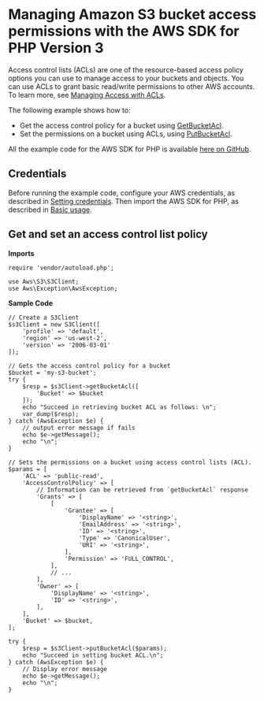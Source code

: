 # Managing Amazon S3 bucket access permissions with the AWS SDK for PHP Version 3<a name="s3-examples-access-permissions"></a>

Access control lists \(ACLs\) are one of the resource\-based access policy options you can use to manage access to your buckets and objects\. You can use ACLs to grant basic read/write permissions to other AWS accounts\. To learn more, see [Managing Access with ACLs](https://docs.aws.amazon.com/AmazonS3/latest/dev/S3_ACLs_UsingACLs.html)\.

The following example shows how to:
+ Get the access control policy for a bucket using [GetBucketAcl](https://docs.aws.amazon.com/aws-sdk-php/v3/api/api-s3-2006-03-01.html#getbucketacl)\.
+ Set the permissions on a bucket using ACLs, using [PutBucketAcl](https://docs.aws.amazon.com/aws-sdk-php/v3/api/api-s3-2006-03-01.html#putbucketacl)\.

All the example code for the AWS SDK for PHP is available [here on GitHub](https://github.com/awsdocs/aws-doc-sdk-examples/tree/main/php/example_code)\.

## Credentials<a name="credentials"></a>

Before running the example code, configure your AWS credentials, as described in [Setting credentials](guide_credentials.md)\. Then import the AWS SDK for PHP, as described in [Basic usage](getting-started_basic-usage.md)\.

## Get and set an access control list policy<a name="get-and-set-an-access-control-list-policy"></a>

 **Imports** 

```
require 'vendor/autoload.php';

use Aws\S3\S3Client;  
use Aws\Exception\AwsException;
```

 **Sample Code** 

```
// Create a S3Client 
$s3Client = new S3Client([
    'profile' => 'default',
    'region' => 'us-west-2',
    'version' => '2006-03-01'
]);

// Gets the access control policy for a bucket
$bucket = 'my-s3-bucket';
try {
    $resp = $s3Client->getBucketAcl([
        'Bucket' => $bucket
    ]);
    echo "Succeed in retrieving bucket ACL as follows: \n";
    var_dump($resp);
} catch (AwsException $e) {
    // output error message if fails
    echo $e->getMessage();
    echo "\n";
}

// Sets the permissions on a bucket using access control lists (ACL).
$params = [
    'ACL' => 'public-read',
    'AccessControlPolicy' => [
        // Information can be retrieved from `getBucketAcl` response
        'Grants' => [
            [
                'Grantee' => [
                    'DisplayName' => '<string>',
                    'EmailAddress' => '<string>',
                    'ID' => '<string>',
                    'Type' => 'CanonicalUser',
                    'URI' => '<string>',
                ],
                'Permission' => 'FULL_CONTROL',
            ],
            // ...
        ],
        'Owner' => [
            'DisplayName' => '<string>',
            'ID' => '<string>',
        ],
    ],
    'Bucket' => $bucket,
];

try {
    $resp = $s3Client->putBucketAcl($params);
    echo "Succeed in setting bucket ACL.\n";
} catch (AwsException $e) {
    // Display error message
    echo $e->getMessage();
    echo "\n";
}
```